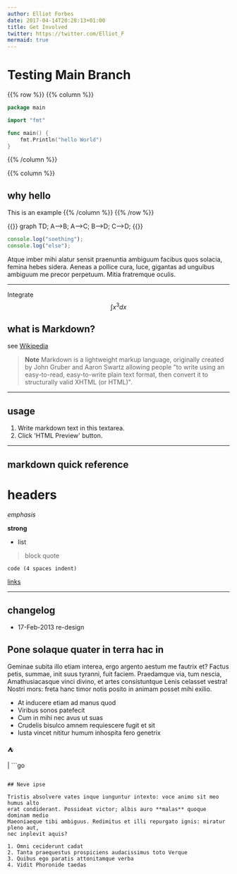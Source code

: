 ```yaml
---
author: Elliot Forbes
date: 2017-04-14T20:28:13+01:00
title: Get Involved
twitter: https://twitter.com/Elliot_F
mermaid: true
---
```


# Testing Main Branch

<Quiz question="Who Is The Best #Peep?" A="Elliot" B="Nadi" C="Donna" correct="A" answer="The correct answer is A" />

{{% row %}}
{{% column %}}
```go
package main

import "fmt"

func main() {
    fmt.Println("hello World")
}
```
{{% /column %}}

{{% column %}}
## why hello

This is an example 
{{% /column %}}
{{% /row %}}

{{<mermaid>}}
graph TD;
  A-->B;
  A-->C;
  B-->D;
  C-->D;
{{</mermaid>}}

```js
console.log("soething");
console.log("else");
```

Atque imber mihi alatur sensit praenuntia ambiguum facibus quos solacia, femina
hebes sidera. Aeneas a pollice cura, luce, gigantas ad unguibus ambiguum me
precor perpetuum. Mitia fratremque oculis.

---

Integrate $$\int x^3 dx$$

## what is Markdown?

see [Wikipedia](http://en.wikipedia.org/wiki/Markdown)

> **Note**
> Markdown is a lightweight markup language, originally created by John Gruber
> and Aaron Swartz allowing people "to write using an easy-to-read,
> easy-to-write plain text format, then convert it to structurally valid XHTML
> (or HTML)".

---

## usage

1. Write markdown text in this textarea.
2. Click 'HTML Preview' button.

---

## markdown quick reference

# headers

_emphasis_

**strong**

- list

> block quote

    code (4 spaces indent)

[links](http://wikipedia.org)

---

## changelog

- 17-Feb-2013 re-design

## Pone solaque quater in terra hac in

Geminae subita illo etiam interea, ergo argento aestum me fautrix et? Factus
petis, summae, init suus tyranni, fuit faciem. Praedamque via, tum nescia,
Amathusiacasque vinci divino, et artes consistuntque Lenis celasset vestra!
Nostri mors: freta hanc timor notis posito in animam posset mihi exilio.

- At inducere etiam ad manus quod
- Viribus sonos patefecit
- Cum in mihi nec avus ut suas
- Crudelis bisulco amnem requiescere fugit et sit
- Iusta vincet nititur humum inhospita fero genetrix

:tent:

| ```go 
```

## Neve ipse

Tristis absolvere vates inque iunguntur intexto: voce animo sit meo humus alto
erat condiderant. Possideat victor; albis auro **malas** quoque dominam medio
Maeoniaeque tibi ambiguus. Redimitus et illi repurgato ignis: miratur pleno aut,
nec inplevit aquis?

1. Omni ceciderunt cadat
2. Tanta praequestus prospiciens audacissimus toto Verque
3. Quibus ego paratis attonitamque verba
4. Vidit Phoronide taedas
